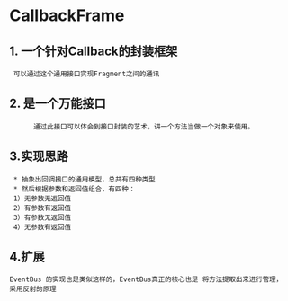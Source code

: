 # CallbackFrame
## 1. 一个针对Callback的封装框架
     可以通过这个通用接口实现Fragment之间的通讯
## 2. 是一个万能接口
          通过此接口可以体会到接口封装的艺术，讲一个方法当做一个对象来使用。
## 3.实现思路
     * 抽象出回调接口的通用模型，总共有四种类型
     * 然后根据参数和返回值组合，有四种：
     1）无参数无返回值
     2）有参数有返回值
     3）有参数无返回值
     4）无参数有返回值
## 4.扩展
    EventBus 的实现也是类似这样的，EventBus真正的核心也是 将方法提取出来进行管理， 采用反射的原理
